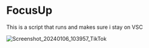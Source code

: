 # FocusUp
This is a script that runs and makes sure i stay on VSC

![Screenshot_20240106_103957_TikTok](https://github.com/grmpyktn11/FocusUp/assets/71997967/51f78e54-ddbc-420e-a6d7-54886de9167a)
